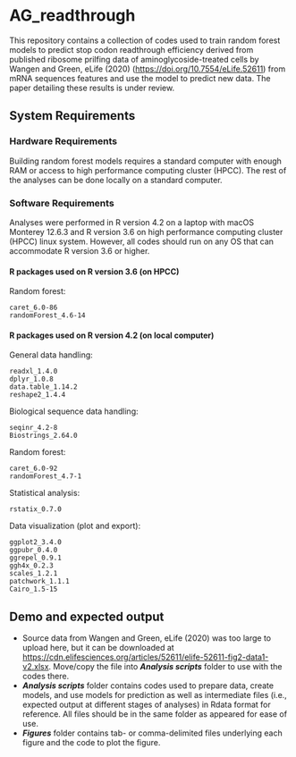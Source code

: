 # AG_readthrough

This repository contains a collection of codes used to train random forest models to predict stop codon readthrough efficiency derived from published ribosome prilfing data of aminoglycoside-treated cells by Wangen and Green, eLife (2020) (https://doi.org/10.7554/eLife.52611) from mRNA sequences features and use the model to predict new data. The paper detailing these results is under review.

## System Requirements
### Hardware Requirements
Building random forest models requires a standard computer with enough RAM or access to high performance computing cluster (HPCC). The rest of the analyses can be done locally on a standard computer.

### Software Requirements
Analyses were performed in R version 4.2 on a laptop with macOS Monterey 12.6.3 and R version 3.6 on high performance computing cluster (HPCC) linux system. However, all codes should run on any OS that can accommodate R version 3.6 or higher.

#### R packages used on R version 3.6 (on HPCC)
Random forest:
```
caret_6.0-86
randomForest_4.6-14
```
#### R packages used on R version 4.2 (on local computer)
General data handling:
```
readxl_1.4.0
dplyr_1.0.8
data.table_1.14.2
reshape2_1.4.4
```
Biological sequence data handling:
```
seqinr_4.2-8
Biostrings_2.64.0
```
Random forest:
```
caret_6.0-92
randomForest_4.7-1
```
Statistical analysis:
```
rstatix_0.7.0
```
Data visualization (plot and export):
```
ggplot2_3.4.0
ggpubr_0.4.0
ggrepel_0.9.1
ggh4x_0.2.3
scales_1.2.1
patchwork_1.1.1
Cairo_1.5-15
```
## Demo and expected output
*  Source data from Wangen and Green, eLife (2020) was too large to upload here, but it can be downloaded at  https://cdn.elifesciences.org/articles/52611/elife-52611-fig2-data1-v2.xlsx. Move/copy the file into _**Analysis scripts**_ folder to use with the codes there.
*  _**Analysis scripts**_ folder contains codes used to prepare data, create models, and use models for prediction as well as intermediate files (i.e., expected output at different stages of analyses) in Rdata format for reference. All files should be in the same folder as appeared for ease of use.
*  _**Figures**_ folder contains tab- or comma-delimited files underlying each figure and the code to plot the figure.
